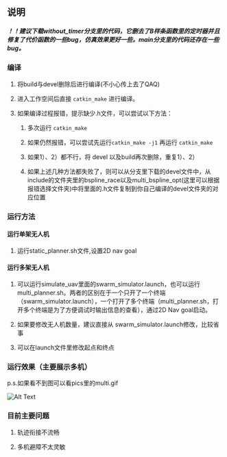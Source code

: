 
## 说明

##### ！！建议下载without_timer分支里的代码，它删去了B样条函数里的定时器并且修复了代价函数的一些bug，仿真效果更好一些。main分支里的代码还存在一些bug。

### 编译

1. 将build与devel删除后进行编译(不小心传上去了QAQ)
2. 进入工作空间后直接 `catkin_make` 进行编译。
3. 如果编译过程报错，提示缺少.h文件，可以尝试以下方法：
   
     1)  多次运行 `catkin_make` 

     2)   如果仍然报错，可以尝试先运行`catkin_make -j1` 再运行 `catkin_make`
     
     3)  如果1）、2）都不行，将   devel 以及build再次删除，重复1）、2）

     4) 如果上述几种方法都失败了，则可以从分支里下载的devel文件中，从include的文件夹里的bspline_race以及multi_bspline_opt(这里可以根据报错选择文件夹)中将里面的.h文件复制到你自己编译的devel文件夹的对应位置

### 运行方法

#### 运行单架无人机

1. 运行static_planner.sh文件,设置2D nav goal 

#### 运行多架无人机

1.  可以运行simulate_uav里面的swarm_simulator.launch，也可以运行multi_planner.sh。两者的区别在于一个只开了一个终端（swarm_simulator.launch），一个打开了多个终端（multi_planner.sh，打开多个终端是为了方便调试时输出信息的查看），通过2D Nav goal启动。
   
2. 如果要修改无人机数量，建议直接从 swarm_simulator.launch修改，比较省事

3. 可以在launch文件里修改起点和终点
   
### 运行效果（主要展示多机）
p.s.如果看不到图可以看pics里的multi.gif

![Alt Text](/pics/multi.gif) 


### 目前主要问题

1. 轨迹衔接不流畅

2. 多机避障不太灵敏

